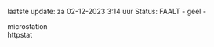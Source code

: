 laatste update: 
za 02-12-2023  3:14   uur 
Status: FAALT - geel - 
<div class="service Y">microstation</div><div class="service G">httpstat</div>
